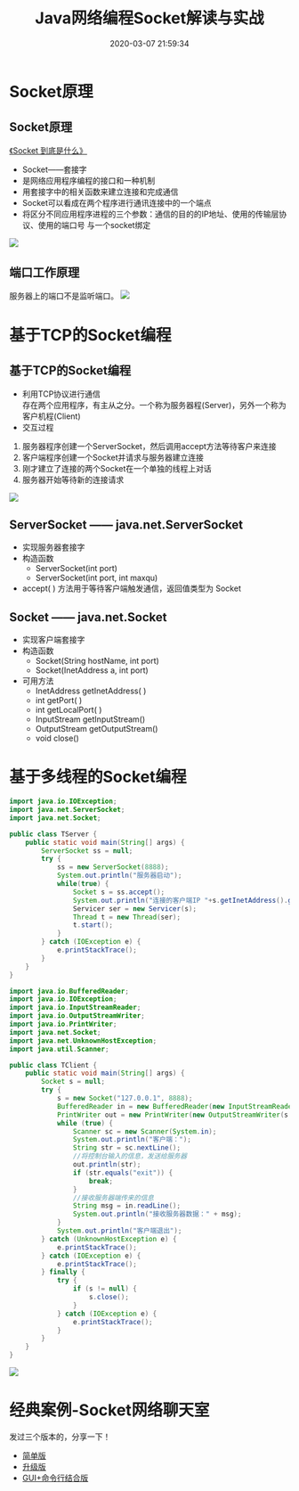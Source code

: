 ﻿---
title: Java网络编程Socket解读与实战
date: 2020-03-07 21:59:34
summary: 本文解读Socket网络编程，提供实战案例。
tags:
- Java
categories:
- Java
---

# Socket原理

## Socket原理

[《Socket 到底是什么》](https://blankspace.blog.csdn.net/article/details/104731763)
- Socket——套接字
- 是网络应用程序编程的接口和一种机制
- 用套接字中的相关函数来建立连接和完成通信
- Socket可以看成在两个程序进行通讯连接中的一个端点
- 将区分不同应用程序进程的三个参数：通信的目的的IP地址、使用的传输层协议、使用的端口号 与一个socket绑定

![](../../../images/软件开发/Java/Java网络编程Socket解读与实战/1.png)

## 端口工作原理

服务器上的端口不是监听端口。 
![](../../../images/软件开发/Java/Java网络编程Socket解读与实战/2.png)

# 基于TCP的Socket编程

## 基于TCP的Socket编程

- 利用TCP协议进行通信  
存在两个应用程序，有主从之分。一个称为服务器程(Server)，另外一个称为客户机程(Client) 
- 交互过程 
1. 服务器程序创建一个ServerSocket，然后调用accept方法等待客户来连接
2. 客户端程序创建一个Socket并请求与服务器建立连接
3. 刚才建立了连接的两个Socket在一个单独的线程上对话
4. 服务器开始等待新的连接请求

![](../../../images/软件开发/Java/Java网络编程Socket解读与实战/3.png)

## ServerSocket —— java.net.ServerSocket

- 实现服务器套接字  
- 构造函数
  - ServerSocket(int port)
  - ServerSocket(int port, int maxqu) 
- accept( ) 方法用于等待客户端触发通信，返回值类型为 Socket 

## Socket —— java.net.Socket

- 实现客户端套接字
- 构造函数
  - Socket(String hostName, int port)
  - Socket(InetAddress a, int port)
- 可用方法
  - InetAddress getInetAddress( ) 
  - int getPort( ) 
  - int getLocalPort( ) 
  - InputStream getInputStream()
  - OutputStream getOutputStream()
  - void close() 

# 基于多线程的Socket编程

```java
import java.io.IOException;
import java.net.ServerSocket;
import java.net.Socket;

public class TServer {
	public static void main(String[] args) {
		ServerSocket ss = null;
		try {
			ss = new ServerSocket(8888);
			System.out.println("服务器启动");
			while(true) {
				Socket s = ss.accept();
				System.out.println("连接的客户端IP "+s.getInetAddress().getHostAddress());
				Servicer ser = new Servicer(s);
				Thread t = new Thread(ser);
				t.start();
			}
		} catch (IOException e) {
			e.printStackTrace();
		}
	}
}
```

```java
import java.io.BufferedReader;
import java.io.IOException;
import java.io.InputStreamReader;
import java.io.OutputStreamWriter;
import java.io.PrintWriter;
import java.net.Socket;
import java.net.UnknownHostException;
import java.util.Scanner;

public class TClient {
	public static void main(String[] args) {
		Socket s = null;
		try {
			s = new Socket("127.0.0.1", 8888);
			BufferedReader in = new BufferedReader(new InputStreamReader(s.getInputStream()));
			PrintWriter out = new PrintWriter(new OutputStreamWriter(s.getOutputStream()), true);
			while (true) {
				Scanner sc = new Scanner(System.in);
				System.out.println("客户端：");
				String str = sc.nextLine();
				//将控制台输入的信息，发送给服务器
				out.println(str);
				if (str.equals("exit")) {
					break;
				}
				//接收服务器端传来的信息
				String msg = in.readLine();
				System.out.println("接收服务器数据：" + msg);
			}
			System.out.println("客户端退出");
		} catch (UnknownHostException e) {
			e.printStackTrace();
		} catch (IOException e) {
			e.printStackTrace();
		} finally {
			try {
				if (s != null) {
					s.close();
				}
			} catch (IOException e) {
				e.printStackTrace();
			}
		}
	}
}
```

![](../../../images/软件开发/Java/Java网络编程Socket解读与实战/4.png)

# 经典案例-Socket网络聊天室

发过三个版本的，分享一下！
- [简单版](https://blog.csdn.net/weixin_43896318/article/details/103323413)
- [升级版](https://blog.csdn.net/weixin_43896318/article/details/104722783)
- [GUI+命令行结合版](https://blog.csdn.net/weixin_43896318/article/details/103329152)
